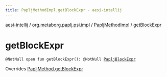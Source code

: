 ```yaml
---
title: PapljMethodImpl.getBlockExpr - aesi-intellij
---
```


[aesi-intellij](../../index.html) / [org.metaborg.paplj.psi.impl](../index.html) / [PapljMethodImpl](index.html) / [getBlockExpr](.)

# getBlockExpr

`@NotNull open fun getBlockExpr(): @NotNull `[`PapljBlockExpr`](../../org.metaborg.paplj.psi/-paplj-block-expr/index.html)

Overrides [PapljMethod.getBlockExpr](../../org.metaborg.paplj.psi/-paplj-method/get-block-expr.html)

